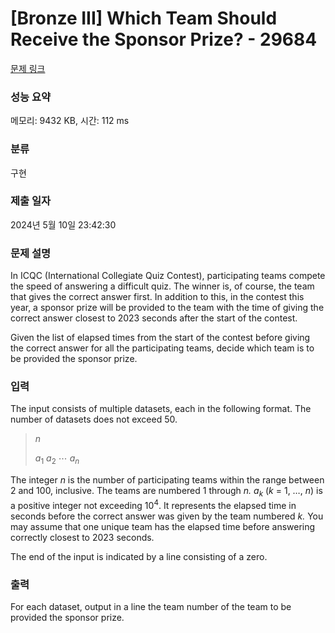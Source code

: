 # [Bronze III] Which Team Should Receive the Sponsor Prize? - 29684 

[문제 링크](https://www.acmicpc.net/problem/29684) 

### 성능 요약

메모리: 9432 KB, 시간: 112 ms

### 분류

구현

### 제출 일자

2024년 5월 10일 23:42:30

### 문제 설명

<p>In ICQC (International Collegiate Quiz Contest), participating teams compete the speed of answering a difficult quiz. The winner is, of course, the team that gives the correct answer first. In addition to this, in the contest this year, a sponsor prize will be provided to the team with the time of giving the correct answer closest to 2023 seconds after the start of the contest.</p>

<p>Given the list of elapsed times from the start of the contest before giving the correct answer for all the participating teams, decide which team is to be provided the sponsor prize.</p>

### 입력 

 <p>The input consists of multiple datasets, each in the following format. The number of datasets does not exceed 50.</p>

<blockquote>
<p><i>n</i></p>

<p><i>a</i><sub>1</sub> <i>a</i><sub>2</sub> ⋯ <i>a<sub>n</sub></i></p>
</blockquote>

<p>The integer <i>n</i> is the number of participating teams within the range between 2 and 100, inclusive. The teams are numbered 1 through <i>n.</i> <i>a<sub>k</sub></i> (<i>k</i> = 1, …, <i>n</i>) is a positive integer not exceeding 10<sup>4</sup>. It represents the elapsed time in seconds before the correct answer was given by the team numbered <i>k.</i> You may assume that one unique team has the elapsed time before answering correctly closest to 2023 seconds.</p>

<p>The end of the input is indicated by a line consisting of a zero.</p>

### 출력 

 <p>For each dataset, output in a line the team number of the team to be provided the sponsor prize.</p>

